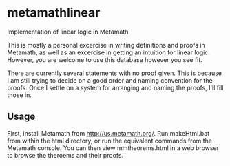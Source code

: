 # metamathlinear
Implementation of linear logic in Metamath

This is mostly a personal excercise in writing definitions and proofs in Metamath, as well as an excercise in getting an intuition for linear logic. However, you are welcome to use this database however you see fit.

There are currently several statements with no proof given. This is because I am still trying to decide on a good order and naming convention for the proofs. Once I settle on a system for arranging and naming the proofs, I'll fill those in.

## Usage

First, install Metamath from http://us.metamath.org/. Run makeHtml.bat from within the html directory, or run the equivalent commands from the Metamath console. You can then view mmtheorems.html in a web browser to browse the theroems and their proofs.
